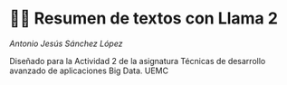 # 🦙💬 Resumen de textos con Llama 2 
*Antonio Jesús Sánchez López*

Diseñado para la Actividad 2 de la asignatura Técnicas de desarrollo avanzado de aplicaciones Big Data. UEMC
